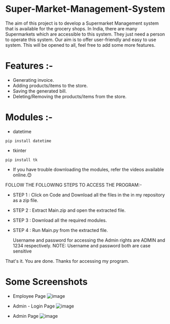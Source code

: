 # Super-Market-Management-System
The aim of this project is to develop a Supermarket Management system that is available for the grocery shops. In India, there are many Supermarkets which are accessible to this system. They just need a person to operate this system. Our aim is to offer user-friendly and easy to use system. This will be opened to all, feel free to add some more features.
  
# Features :-
- Generating invoice.
- Adding products/items to the store.
- Saving the generated bill.
- Deleting/Removing the products/items from the store.
      
# Modules :-
- datetime
```
pip install datetime
```
- tkinter
```
pip install tk
```
- If you have trouble downloading the modules, refer the videos available online.😊
      
FOLLOW THE FOLLOWING STEPS TO ACCESS THE PROGRAM:-

- STEP 1 : Click on Code and Download all the files in the in my repository as a zip file.


- STEP 2 : Extract Main.zip and open the extracted file.


- STEP 3 : Download all the required modules.


- STEP 4 : Run Main.py from the extracted file.

    Username and password for accessing the Admin rights are ADMIN and 1234 respectively.
    NOTE: Username and password both are case sensitive
    
That's it. You are done. Thanks for accessing my program.

# Some Screenshots

- Employee Page
![image](https://user-images.githubusercontent.com/77270386/140328069-4d7a35a3-0457-42ba-b7e4-1e3f1e1fe915.png)

- Admin - Login Page
![image](https://user-images.githubusercontent.com/77270386/140328314-40553000-30ce-4f50-816b-f151d8001b46.png)

- Admin Page
![image](https://user-images.githubusercontent.com/77270386/140328411-97fae76a-808d-4b13-8085-7cffe322cde3.png)



